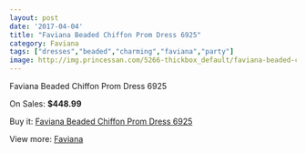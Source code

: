 ```yaml
---
layout: post
date: '2017-04-04'
title: "Faviana Beaded Chiffon Prom Dress 6925"
category: Faviana
tags: ["dresses","beaded","charming","faviana","party"]
image: http://img.princessan.com/5266-thickbox_default/faviana-beaded-chiffon-prom-dress-6925.jpg
---
```

Faviana Beaded Chiffon Prom Dress 6925

On Sales: **$448.99**
<a href="https://www.princessan.com/en/faviana/2446-faviana-beaded-chiffon-prom-dress-6925.html"><amp-img layout="responsive" width="600" height="600" src="//img.princessan.com/5266-thickbox_default/faviana-beaded-chiffon-prom-dress-6925.jpg" alt="Faviana Beaded Chiffon Prom Dress 6925 0" /></a>
<a href="https://www.princessan.com/en/faviana/2446-faviana-beaded-chiffon-prom-dress-6925.html"><amp-img layout="responsive" width="600" height="600" src="//img.princessan.com/5267-thickbox_default/faviana-beaded-chiffon-prom-dress-6925.jpg" alt="Faviana Beaded Chiffon Prom Dress 6925 1" /></a>

Buy it: [Faviana Beaded Chiffon Prom Dress 6925](https://www.princessan.com/en/faviana/2446-faviana-beaded-chiffon-prom-dress-6925.html "Faviana Beaded Chiffon Prom Dress 6925")

View more: [Faviana](https://www.princessan.com/en/19-faviana "Faviana")